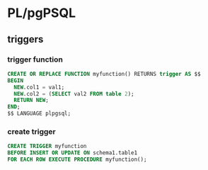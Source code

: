 # PL/pgPSQL

## triggers
### trigger function
```sql
CREATE OR REPLACE FUNCTION myfunction() RETURNS trigger AS $$
BEGIN
  NEW.col1 = val1;
  NEW.col2 = (SELECT val2 FROM table 2);
  RETURN NEW;
END;
$$ LANGUAGE plpgsql;
```
### create trigger
```sql
CREATE TRIGGER myfunction
BEFORE INSERT OR UPDATE ON schema1.table1
FOR EACH ROW EXECUTE PROCEDURE myfunction(); 
```
